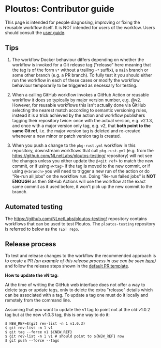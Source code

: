 # Ploutos: Contributor guide

This page is intended for people diagnosing, improving or fixing the reusable workflow itself. It is NOT intended for users of the workfow. Users should consult the [user guide](../README.md).

## Tips

1. The workflow Docker behaviour differs depending on whether the workflow is invoked for a Git release tag ("release" here meaning that the tag is of the form `v*` without a trailing `-*` suffix), a `main` branch or some other branch (e.g. a PR branch). To fully test it you should either run the workflow in each of these cases or modify the workflow behaviour temporarily to be triggered as necessary for testing.

2. When a calling GitHub workflow invokes a GitHub Action or reusable workflow it does so typically by major version number, e.g. <action or workflow>@v2. However, for reusable workflows this isn't actually done via GitHub selecting the nearest match according to semantic versioning rules, instead it is a trick achieved by the action and workflow publishers tagging their repository twice: once with the actual version, e.g. v2.1.3, and once with a major version only tag, e.g. v2, that **both point to the same Git ref**, i.e. the major version tag is deleted and re-created whenever a new minor or patch version tag is created.

3. When you push a change to the `pkg-rust.yml` workflow in this repository, downstream workflows that call `pkg-rust.yml` (e.g. from the https://github.com/NLnetLabs/ploutos-testing/ repository) will not see the changes unless you either update the `@<git ref>` to match the new commit, or if using `@<tag>` if the tag is moved to the new commit, or if using `@<branch>` you will need to trigger a new run of the action or do "Re-run all jobs" on the workflow run. Doing "Re-run failed jobs" is **NOT ENOUGH** as then GitHub Actions will use the workflow at the exact same commit as it used before, it won't pick up the new commit to the branch.

## Automated testing

The https://github.com/NLnetLabs/ploutos-testing/ repository contains workflows that can be used to test Ploutos. The `ploutos-testing` repository is referred to below as the `TEST repo`.

## Release process
  
To test and release changes to the workflow the recommended approach is to create a PR _(an example of this release process in use can be seen [here](https://github.com/NLnetLabs/ploutos/pull/42))_ and follow the release steps shown in the [default PR template](https://github.com/NLnetLabs/ploutos/.github/pull_request_template.md).

**How to update the vN tag:**

At the time of writing the GitHub web interface does not offer a way to delete tags or update tags, only to delete the extra "release" details which can be associated with a tag. To update a tag one must do it locally and remotely from the command line.

Assuming that you want to update the v1 tag to point not at the old v1.0.2 tag but at the new v1.0.3 tag, this is one way to do it:
```shell
$ NEW_REF=$(git rev-list -n 1 v1.0.3)
$ git rev-list -n 1 v1
$ git tag --force v1 ${NEW_REF}
$ git rev-list -n 1 v1 # should point to ${NEW_REF} now
$ git push --force --tags
```
